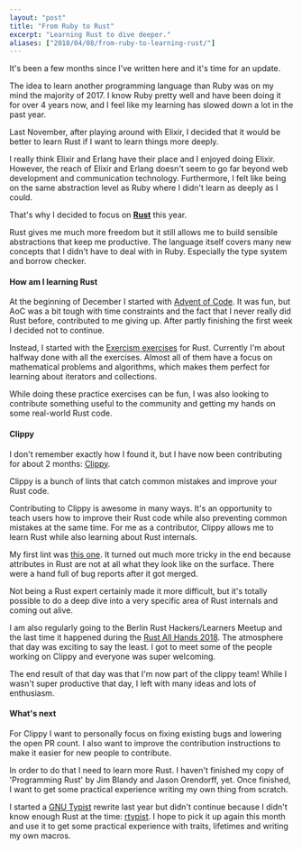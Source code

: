 ```yaml
---
layout: "post"
title: "From Ruby to Rust"
excerpt: "Learning Rust to dive deeper."
aliases: ["2018/04/08/from-ruby-to-learning-rust/"]
---
```


It's been a few months since I've written here and it's time for an update.

The idea to learn another programming language than Ruby was on my mind the majority of 2017.
I know Ruby pretty well and have been doing it for over 4 years now, and I feel like my learning has slowed down a lot in the past year.

Last November, after playing around with Elixir, I decided that it would be better to learn Rust if I want to learn things more deeply.

I really think Elixir and Erlang have their place and I enjoyed doing Elixir. However, the reach of Elixir and Erlang doesn't seem to go far beyond web development and communication technology. Furthermore, I felt like being on the same abstraction level as Ruby where I didn't learn as deeply as I could.

That's why I decided to focus on [**Rust**](https://rust-lang.org) this year.

Rust gives me much more freedom but it still allows me to build sensible abstractions that keep me productive.
The language itself covers many new concepts that I didn't have to deal with in Ruby. Especially the type system and borrow checker.

#### How am I learning Rust

At the beginning of December I started with [Advent of Code](https://github.com/phansch/aoc). It was fun, but AoC was a bit tough with time constraints and the fact that I never really did Rust before, contributed to me giving up. After partly finishing the first week I decided not to continue.

Instead, I started with the [Exercism exercises](http://exercism.io/languages/rust/exercises) for Rust. Currently I'm about halfway done with all the exercises.
Almost all of them have a focus on mathematical problems and algorithms, which makes them perfect for learning about iterators and collections.

While doing these practice exercises can be fun, I was also looking to contribute something useful to the community and getting my hands on some real-world Rust code.

#### Clippy

I don't remember exactly how I found it, but I have now been contributing for about 2 months: [Clippy](https://github.com/rust-lang-nursery/rust-clippy).

Clippy is a bunch of lints that catch common mistakes and improve your Rust code.

Contributing to Clippy is awesome in many ways. It's an opportunity to teach users how to improve their Rust code while also preventing common mistakes at the same time.
For me as a contributor, Clippy allows me to learn Rust while also learning about Rust internals.

My first lint was [this one](https://github.com/rust-lang-nursery/rust-clippy/pull/2340). It turned out much more tricky in the end because attributes in Rust are not at all what they look like on the surface. There were a hand full of bug reports after it got merged.

Not being a Rust expert certainly made it more difficult, but it's totally possible to do a deep dive into a very specific area of Rust internals and coming out alive.

I am also regularly going to the Berlin Rust Hackers/Learners Meetup and the last time it happened during the [Rust All Hands 2018](https://blog.rust-lang.org/2018/04/06/all-hands.html). The atmosphere that day was exciting to say the least. I got to meet some of the people working on Clippy and everyone was super welcoming.

The end result of that day was that I'm now part of the clippy team! While I wasn't super productive that day, I left with many ideas and lots of enthusiasm.

#### What's next

For Clippy I want to personally focus on fixing existing bugs and lowering the open PR count. I also want to improve the contribution instructions to make it easier for new people to contribute.

In order to do that I need to learn more Rust. I haven't finished my copy of 'Programming Rust' by Jim Blandy and Jason Orendorff, yet. Once finished, I want to get some practical experience writing my own thing from scratch.

I started a [GNU Typist](https://www.gnu.org/software/gtypist/index.html) rewrite last year but didn't continue because I didn't know enough Rust at the time: [rtypist](https://github.com/phansch/rtypist). I hope to pick it up again this month and use it to get some practical experience with traits, lifetimes and writing my own macros.
